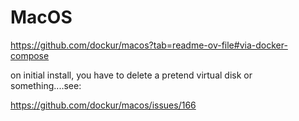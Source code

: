 # MacOS

https://github.com/dockur/macos?tab=readme-ov-file#via-docker-compose

on initial install, you have to delete a pretend virtual disk or something....see:

https://github.com/dockur/macos/issues/166
